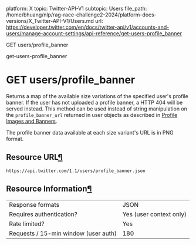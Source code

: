 platform: X
topic: Twitter-API-V1
subtopic: Users
file_path: /home/bhuang/nlp/rag-race-challenge2-2024/platform-docs-versions/X_Twitter-API-V1/Users.md
url: https://developer.twitter.com/en/docs/twitter-api/v1/accounts-and-users/manage-account-settings/api-reference/get-users-profile_banner

GET users/profile\_banner

get-users-profile\_banner

# GET users/profile\_banner

Returns a map of the available size variations of the specified user's profile banner. If the user has not uploaded a profile banner, a HTTP 404 will be served instead. This method can be used instead of string manipulation on the `profile_banner_url` returned in user objects as described in [Profile Images and Banners](https://developer.twitter.com/en/docs/accounts-and-users/user-profile-images-and-banners).

The profile banner data available at each size variant's URL is in PNG format.

## Resource URL[¶](#resource-url "Permalink to this headline")

`https://api.twitter.com/1.1/users/profile_banner.json`

## Resource Information[¶](#resource-information "Permalink to this headline")

|     |     |
| --- | --- |
| Response formats | JSON |
| Requires authentication? | Yes (user context only) |
| Rate limited? | Yes |
| Requests / 15-min window (user auth) | 180 |